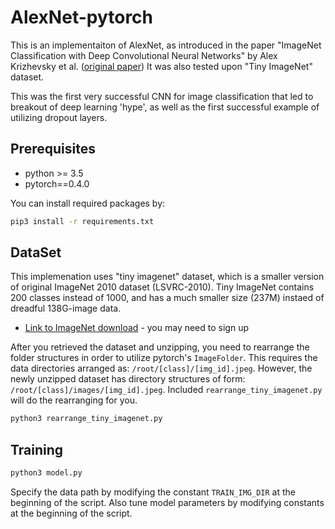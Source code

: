 # AlexNet-pytorch

This is an implementaiton of AlexNet, as introduced in the paper "ImageNet Classification with Deep Convolutional Neural Networks" by Alex Krizhevsky et al. ([original paper](https://papers.nips.cc/paper/4824-imagenet-classification-with-deep-convolutional-neural-networks.pdf))
It was also tested upon "Tiny ImageNet" dataset.

This was the first very successful CNN for image classification that led to breakout of deep learning 'hype', as well as the first successful example of utilizing dropout layers.

## Prerequisites

- python >= 3.5
- pytorch==0.4.0

You can install required packages by:

```bash
pip3 install -r requirements.txt
```

## DataSet

This implemenation uses "tiny imagenet" dataset, which is a smaller version of original ImageNet 2010 dataset (LSVRC-2010). Tiny ImageNet contains 200 classes instead of 1000, and has a much smaller size (237M) instaed of dreadful 138G-image data.

- [Link to ImageNet download](http://www.image-net.org/download-images) - you may need to sign up

After you retrieved the dataset and unzipping, you need to rearrange the folder structures in order to utilize pytorch's `ImageFolder`. 
This requires the data directories arranged as: `/root/[class]/[img_id].jpeg`. 
However, the newly unzipped dataset has directory structures of form: `/root/[class]/images/[img_id].jpeg`.
Included `rearrange_tiny_imagenet.py` will do the rearranging for you.

```bash
python3 rearrange_tiny_imagenet.py
```

## Training

```bash
python3 model.py
```

Specify the data path by modifying the constant `TRAIN_IMG_DIR` at the beginning of the script.
Also tune model parameters by modifying constants at the beginning of the script.
